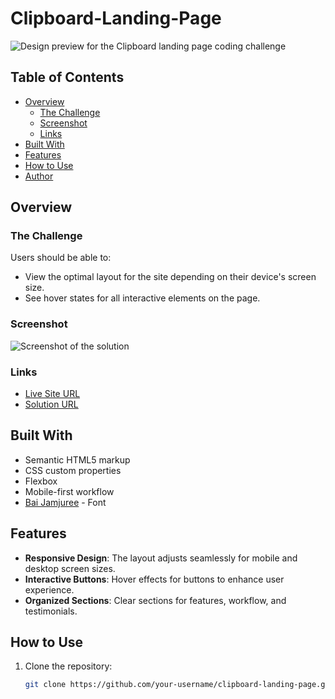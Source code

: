 # Clipboard-Landing-Page

![Design preview for the Clipboard landing page coding challenge](./design/desktop-preview.jpg)

## Table of Contents

- [Overview](#overview)
  - [The Challenge](#the-challenge)
  - [Screenshot](#screenshot)
  - [Links](#links)
- [Built With](#built-with)
- [Features](#features)
- [How to Use](#how-to-use)
- [Author](#author)

## Overview

### The Challenge

Users should be able to:

- View the optimal layout for the site depending on their device's screen size.
- See hover states for all interactive elements on the page.

### Screenshot

![Screenshot of the solution](./design/desktop-design.jpg)

### Links

- [Live Site URL](#) <!-- Add your live site URL here -->
- [Solution URL](#) <!-- Add your solution URL here -->

## Built With

- Semantic HTML5 markup
- CSS custom properties
- Flexbox
- Mobile-first workflow
- [Bai Jamjuree](https://fonts.google.com/specimen/Bai+Jamjuree) - Font

## Features

- **Responsive Design**: The layout adjusts seamlessly for mobile and desktop screen sizes.
- **Interactive Buttons**: Hover effects for buttons to enhance user experience.
- **Organized Sections**: Clear sections for features, workflow, and testimonials.

## How to Use

1. Clone the repository:
   ```sh
   git clone https://github.com/your-username/clipboard-landing-page.git
